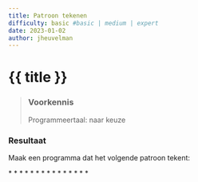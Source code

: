 ```yaml
---
title: Patroon tekenen
difficulty: basic #basic | medium | expert
date: 2023-01-02
author: jheuvelman
---
```




# {{ title }}

> ### Voorkennis
> Programmeertaal: naar keuze

### Resultaat
Maak een programma dat het volgende patroon tekent:

\* \* \* \* \* \* \* \* \* \* \* \* \* \* \*
